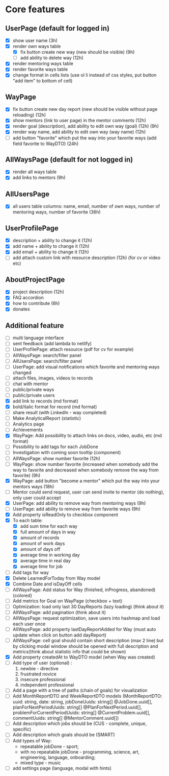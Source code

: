 # Core features

## UserPage (default for logged in)

- [x] show user name (3h)
- [x] render own ways table
  - [x] fix button create new way (new should be visible) (9h)
  - [ ] add ability to delete way (12h)
- [x] render mentoring ways table
- [x] render favorite ways table
- [x] change format in cells lists (use ol li instead of css styles, put button "add item" to bottom of cell)

## WayPage

- [x] fix button create new day report (new should be visible without page reloading) (12h)
- [x] show mentors (link to user page) in the mentor comments (12h)
- [x] render goal (description), add ability to edit own way (goal) (12h) (9h)
- [x] render way name, add ability to edit own way (way name) (12h)
- [ ] add button "favorite" which put the way into your favorite ways (add field favorite to WayDTO) (24h)

## AllWaysPage (default for not logged in)

- [x] render all ways table
- [x] add links to mentors (9h)

## AllUsersPage

- [x] all users table columns: name, email, number of own ways, number of mentoring ways, number of favorite (36h) 

## UserProfilePage

- [x] description + ability to change it (12h)
- [x] add name + ability to change it (12h)
- [x] add email + ability to change it (12h)
- [ ] add attach custom link with resource description (12h) (for cv or video etc)

## AboutProjectPage

- [x] project description (12h)
- [x] FAQ accordion
- [x] how to contribute (6h)
- [x] donates

## Additional feature

- [ ] multi language interface 
- [ ] sent feedback (add lambda to netlify)
- [ ] UserProfilePage: attach resource (pdf for cv for example)
- [ ] AllWaysPage: search/filter panel
- [ ] AllUsersPage: search/filter panel
- [ ] UserPage: add visual notifications which favorite and mentoring ways changed
- [ ] attach files, images, videos to records
- [ ] chat with mentor
- [ ] public/private ways
- [ ] public/private users
- [x] add link to records (md format)
- [x] bold/italic format for record (md format)
- [ ] share result (with LinkedIn - way completed)
- [ ] Make AnalyticalReport (statistic)
- [ ] Analytics page
- [ ] Achievements
- [x] WayPage: Add possibility to attach links on docs, video, audio, etc (md format)
- [ ] Possibility to add tags for each JobDone
- [ ] Investigation with coming soon tooltip (component)
- [ ] AllWaysPage: show number favorite (12h)
- [ ] WayPage: show number favorite (increased when somebody add the way to favorite and decreased when somebody remove the way from favorite) (9h)
- [x] WayPage: add button "become a mentor" which put the way into your mentors ways (18h)
- [ ] Mentor could send request, user can send invite to mentor (do nothing), only user could accept 
- [x] UserPage: add ability to remove way from mentoring ways (9h)
- [ ] UserPage: add ability to remove way from favorite ways (9h)
- [x] Add property isReadOnly to checkbox component
- [x] To each table:
  - [x] add sum time for each way
  - [x] full amount of days in way
  - [x] amount of records
  - [x] amount of work days
  - [x] amount of days off
  - [x] average time in working day
  - [x] average time in real day
  - [x] average time for job
- [ ] Add tags for way
- [x] Delete LearnedForToday from Way model
- [x] Combine Date and isDayOff cells 
- [ ] AllWaysPage: Add status for Way (finished, inProgress, abandoned) (colored)
- [ ] Add metrics for Goal on WayPage (checkbox + text)
- [ ] Optimization: load only last 30 DayReports (lazy loading) (think about it)
- [ ] AllWaysPage: add pagination (think about it)
- [ ] AllWaysPage: request optimization, save users into hashmap and load each user once
- [ ] AllWaysPage: add property lastDayReportAdded for Way (must auto update when click on button add dayReport)
- [ ] AllWaysPage: cell goal should contain short description (max 2 line) but by clicking modal window should be opened with full description and metrics(think about statistic info that could be shown)
- [x] Add property createdAt to WayDTO model (when Way was created)
- [ ] Add type of user (optional) : 
  1. newbie - directive
  2. frustrated novice
  3. insecure professional
  4. independent professional
- [ ] Add a page with a tree of paths (chain of goals) for visualization
- [ ] Add MonthReportDTO and WeekReportDTO models (MonthReportDTO: uuid: string, date: string, jobDoneUuids: string[] @JobDone.uuid[], planForNextPeriodUuids: string[] @PlanForNextPeriod.uuid[], problemForCurrentPeriodUuids: string[] @CurrentProblem.uuid[], commentUuids: string[] @MentorComment.uuid[])
- [ ] Add description which jobs should be (CUS - complete, unique, specific)
- [ ] Add description which goals should be (SMART)
- [ ] Add types of Way:
  * repeatable jobDone - sport;
  * with no repeatable jobDone - programming, science, art, engineering, language, onboarding;
  * mixed type - music
- [ ] add settings page (language, modal with hints)
